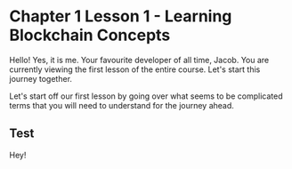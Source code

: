 # Chapter 1 Lesson 1 - Learning Blockchain Concepts

Hello! Yes, it is me. Your favourite developer of all time, Jacob. You are currently viewing the first lesson of the entire course. Let's start this journey together.

Let's start off our first lesson by going over what seems to be complicated terms that you will need to understand for the journey ahead.

## Test

Hey!